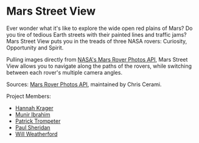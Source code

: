 # Mars Street View

Ever wonder what it's like to explore the wide open red plains of Mars? Do you tire of tedious Earth streets with their painted lines and traffic jams? Mars Street View puts you in the treads of three NASA rovers: Curiosity, Opportunity and Spirit.

Pulling images directly from [NASA's Mars Rover Photos API](https://api.nasa.gov/api.html#MarsPhotos), Mars Street View allows you to navigate along the paths of the rovers, while switching between each rover's multiple camera angles.

Sources: [Mars Rover Photos API](https://github.com/chrisccerami/mars-photo-api), maintained by Chris Cerami.

Project Members:
* [Hannah Krager](https://github.com/palindromed)
* [Munir Ibrahim](https://github.com/muniri92)
* [Patrick Trompeter](https://github.com/ptrompeter)
* [Paul Sheridan](https://github.com/paulsheridan)
* [Will Weatherford](https://github.com/WillWeatherford)
